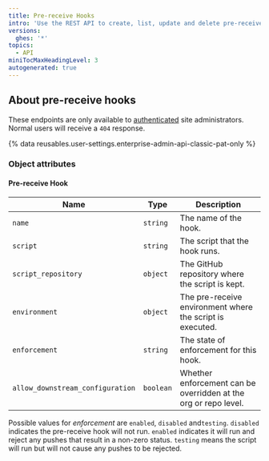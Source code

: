 ```yaml
---
title: Pre-receive Hooks
intro: 'Use the REST API to create, list, update and delete pre-receive hooks.'
versions:
  ghes: '*'
topics:
  - API
miniTocMaxHeadingLevel: 3
autogenerated: true
---
```


## About pre-receive hooks

These endpoints are only available to [authenticated](/rest/overview/resources-in-the-rest-api#authentication) site administrators. Normal users will receive a `404` response.

{% data reusables.user-settings.enterprise-admin-api-classic-pat-only %}

### Object attributes

#### Pre-receive Hook

| Name                             | Type      | Description                                                     |
|----------------------------------|-----------|-----------------------------------------------------------------|
| `name`                           | `string`  | The name of the hook.                                           |
| `script`                         | `string`  | The script that the hook runs.                                  |
| `script_repository`              | `object`  | The GitHub repository where the script is kept.                 |
| `environment`                    | `object`  | The pre-receive environment where the script is executed.       |
| `enforcement`                    | `string`  | The state of enforcement for this hook.                         |
| `allow_downstream_configuration` | `boolean` | Whether enforcement can be overridden at the org or repo level. |

Possible values for *enforcement* are `enabled`, `disabled` and`testing`. `disabled` indicates the pre-receive hook will not run. `enabled` indicates it will run and reject
any pushes that result in a non-zero status. `testing` means the script will run but will not cause any pushes to be rejected.


<!-- Content after this section is automatically generated -->
